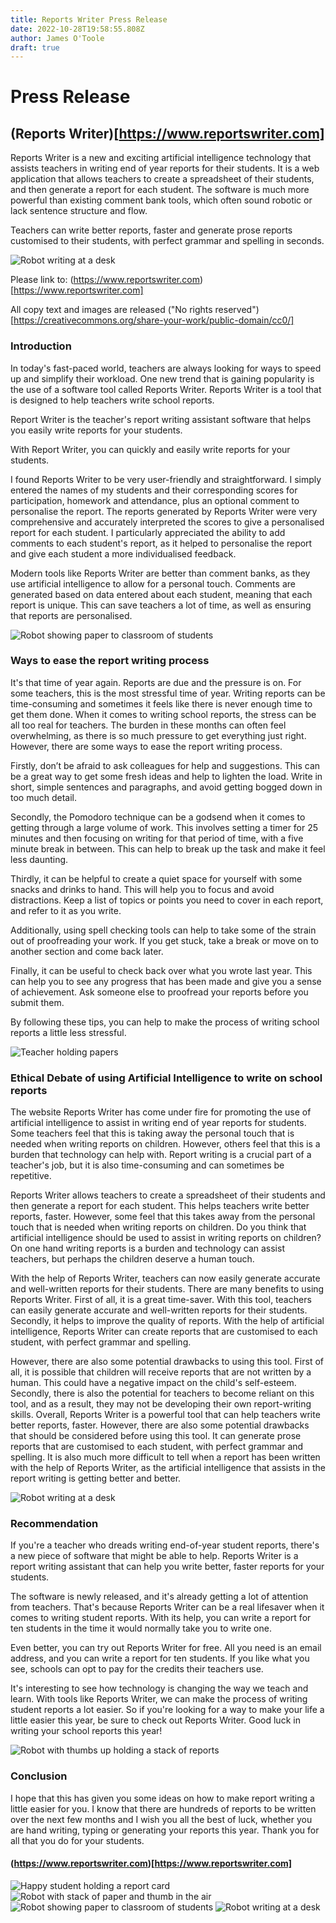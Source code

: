 ```yaml
---
title: Reports Writer Press Release
date: 2022-10-28T19:58:55.808Z
author: James O'Toole
draft: true 
---
```


# Press Release

## (Reports Writer)[https://www.reportswriter.com]

Reports Writer is a new and exciting artificial intelligence technology that assists teachers in writing end of year reports for their students. It is a web application that allows teachers to create a spreadsheet of their students, and then generate a report for each student. The software is much more powerful than existing comment bank tools, which often sound robotic or lack sentence structure and flow.

Teachers can write better reports, faster and generate prose reports customised to their students, with perfect grammar and spelling in seconds.

![Robot writing at a desk](./images/robot_writing_at_desk_3.png)

Please link to: (https://www.reportswriter.com)[https://www.reportswriter.com]

All copy text and images are released ("No rights reserved")[https://creativecommons.org/share-your-work/public-domain/cc0/]

### Introduction

In today's fast-paced world, teachers are always looking for ways to speed up and simplify their workload. One new trend that is gaining popularity is the use of a software tool called Reports Writer. Reports Writer is a tool that is designed to help teachers write school reports.

Report Writer is the teacher's report writing assistant software that helps you easily write reports for your students.

With Report Writer, you can quickly and easily write reports for your students.

I found Reports Writer to be very user-friendly and straightforward. I simply entered the names of my students and their corresponding scores for participation, homework and attendance, plus an optional comment to personalise the report. The reports generated by Reports Writer were very comprehensive and accurately interpreted the scores to give a personalised report for each student. I particularly appreciated the ability to add comments to each student's report, as it helped to personalise the report and give each student a more individualised feedback.

Modern tools like Reports Writer are better than comment banks, as they use artificial intelligence to allow for a personal touch. Comments are generated based on data entered about each student, meaning that each report is unique. This can save teachers a lot of time, as well as ensuring that reports are personalised.

![Robot showing paper to classroom of students](./images/robot_showing_paper_to_class_2.png)

### Ways to ease the report writing process

It's that time of year again. Reports are due and the pressure is on. For some teachers, this is the most stressful time of year. Writing reports can be time-consuming and sometimes it feels like there is never enough time to get them done. When it comes to writing school reports, the stress can be all too real for teachers. The burden in these months can often feel overwhelming, as there is so much pressure to get everything just right. However, there are some ways to ease the report writing process.

Firstly, don’t be afraid to ask colleagues for help and suggestions. This can be a great way to get some fresh ideas and help to lighten the load. Write in short, simple sentences and paragraphs, and avoid getting bogged down in too much detail.

Secondly, the Pomodoro technique can be a godsend when it comes to getting through a large volume of work. This involves setting a timer for 25 minutes and then focusing on writing for that period of time, with a five minute break in between. This can help to break up the task and make it feel less daunting.


Thirdly, it can be helpful to create a quiet space for yourself with some snacks and drinks to hand. This will help you to focus and avoid distractions. Keep a list of topics or points you need to cover in each report, and refer to it as you write.

Additionally, using spell checking tools can help to take some of the strain out of proofreading your work. If you get stuck, take a break or move on to another section and come back later.

Finally, it can be useful to check back over what you wrote last year. This can help you to see any progress that has been made and give you a sense of achievement. Ask someone else to proofread your reports before you submit them.

By following these tips, you can help to make the process of writing school reports a little less stressful.

![Teacher holding papers](./images/teacher_holding_papers.png)

### Ethical Debate of using Artificial Intelligence to write on school reports 

The website Reports Writer has come under fire for promoting the use of artificial intelligence to assist in writing end of year reports for students. Some teachers feel that this is taking away the personal touch that is needed when writing reports on children. However, others feel that this is a burden that technology can help with. Report writing is a crucial part of a teacher's job, but it is also time-consuming and can sometimes be repetitive.

Reports Writer allows teachers to create a spreadsheet of their students and then generate a report for each student. This helps teachers write better reports, faster. However, some feel that this takes away from the personal touch that is needed when writing reports on children. Do you think that artificial intelligence should be used to assist in writing reports on children? On one hand writing reports is a burden and technology can assist teachers, but perhaps the children deserve a human touch.

With the help of Reports Writer, teachers can now easily generate accurate and well-written reports for their students. There are many benefits to using Reports Writer. First of all, it is a great time-saver. With this tool, teachers can easily generate accurate and well-written reports for their students. Secondly, it helps to improve the quality of reports. With the help of artificial intelligence, Reports Writer can create reports that are customised to each student, with perfect grammar and spelling.

However, there are also some potential drawbacks to using this tool. First of all, it is possible that children will receive reports that are not written by a human. This could have a negative impact on the child's self-esteem. Secondly, there is also the potential for teachers to become reliant on this tool, and as a result, they may not be developing their own report-writing skills. Overall, Reports Writer is a powerful tool that can help teachers write better reports, faster. However, there are also some potential drawbacks that should be considered before using this tool. It can generate prose reports that are customised to each student, with perfect grammar and spelling. It is also much more difficult to tell when a report has been written with the help of Reports Writer, as the artificial intelligence that assists in the report writing is getting better and better.

![Robot writing at a desk](./images/robot_writing_at_desk_2.png)

### Recommendation

If you're a teacher who dreads writing end-of-year student reports, there's a new piece of software that might be able to help. Reports Writer is a report writing assistant that can help you write better, faster reports for your students.

The software is newly released, and it's already getting a lot of attention from teachers. That's because Reports Writer can be a real lifesaver when it comes to writing student reports. With its help, you can write a report for ten students in the time it would normally take you to write one.

Even better, you can try out Reports Writer for free. All you need is an email address, and you can write a report for ten students. If you like what you see, schools can opt to pay for the credits their teachers use.

It's interesting to see how technology is changing the way we teach and learn. With tools like Reports Writer, we can make the process of writing student reports a lot easier. So if you're looking for a way to make your life a little easier this year, be sure to check out Reports Writer. Good luck in writing your school reports this year!

![Robot with thumbs up holding a stack of reports](./images/robot_thumbs_up.png)

### Conclusion

I hope that this has given you some ideas on how to make report writing a little easier for you. I know that there are hundreds of reports to be written over the next few months and I wish you all the best of luck, whether you are hand writing, typing or generating your reports this year. Thank you for all that you do for your students.

#### (https://www.reportswriter.com)[https://www.reportswriter.com]

![Happy student holding a report card](./images/happy_student_holding_report_card.png)
![Robot with stack of paper and thumb in the air](./images/robot_with_stack_of_paper.png)
![Robot showing paper to classroom of students](./images/robot_showing_paper_to_class.png)
![Robot writing at a desk](./images/robot_writing_at_desk.png)
